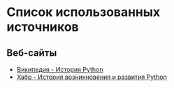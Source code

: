 # Список использованных источников

## Веб-сайты
- [Википедия - История Python](https://en.wikipedia.org/wiki/History_of_Python)
- [Хабр - История возникновения и развития Python](https://habr.com/ru/articles/826530/)
